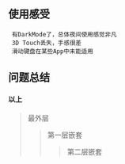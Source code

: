 ## 使用感受
``` 
 有DarkMode了，总体夜间使用感觉非凡
 3D Touch丢失，手感很差
 滑动键盘在某些App中未能适用
 ```
## 问题总结
<!--more-->

#### 以上

> 最外层  
> > 第一层嵌套  
> > > 第二层嵌套  